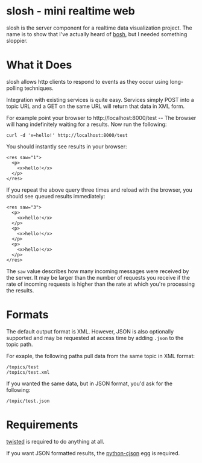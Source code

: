 # slosh - mini realtime web

slosh is the server component for a realtime data visualization project.  The
name is to show that I've actually heard of
[bosh](http://xmpp.org/extensions/xep-0124.html), but I needed something
sloppier.

# What it Does

slosh allows http clients to respond to events as they occur using long-polling
techniques.

Integration with existing services is quite easy.  Services simply POST into a
topic URL and a GET on the same URL will return that data in XML form.

For example point your browser to http://localhost:8000/test -- The browser
will hang indefinitely waiting for a results.  Now run the following:

    curl -d 'x=hello!' http://localhost:8000/test

You should instantly see results in your browser:

    <res saw="1">
      <p>
        <x>hello!</x>
      </p>
    </res>

If you repeat the above query three times and reload with the browser, you
should see queued results immediately:

    <res saw="3">
      <p>
        <x>hello!</x>
      </p>
      <p>
        <x>hello!</x>
      </p>
      <p>
        <x>hello!</x>
      </p>
    </res>

The `saw` value describes how many incoming messages were received by the
server.  It may be larger than the number of requests you receive if the rate
of incoming requests is higher than the rate at which you're processing the
results.

# Formats

The default output format is XML.  However, JSON is also optionally supported
and may be requested at access time by adding `.json` to the topic path.

For exaple, the following paths pull data from the same topic in XML format:

    /topics/test
	/topics/test.xml

If you wanted the same data, but in JSON format, you'd ask for the following:

    /topic/test.json

# Requirements

[twisted](http://twistedmatrix.com/) is required to do anything at all.

If you want JSON formatted results, the
[python-cjson](http://pypi.python.org/pypi/python-cjson) egg is required.
